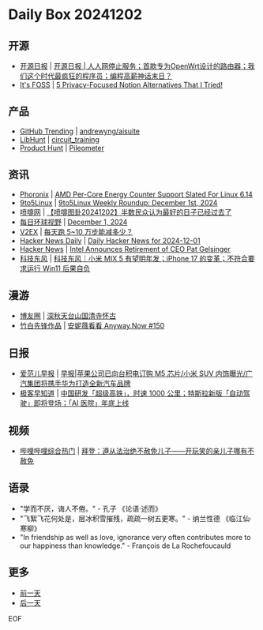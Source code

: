 # Daily Box 20241202

## 开源
- [开源日报](https://www.oschina.net/news/column?columnId=25) | [开源日报 | 人人网停止服务；首款专为OpenWrt设计的路由器；我们这个时代最疯狂的程序员；编程高薪神话末日？](https://www.oschina.net/news/322999)
- [It's FOSS](https://itsfoss.com/) | [5 Privacy-Focused Notion Alternatives That I Tried!](https://itsfoss.com/notion-alternatives/)

## 产品
- [GitHub Trending](https://github.com/trending?since=daily) | [andrewyng/aisuite](https://github.com/andrewyng/aisuite)
- [LibHunt](https://www.libhunt.com/) | [circuit_training](https://www.libhunt.com/r/circuit_training)
- [Product Hunt](https://www.producthunt.com) | [Pileometer](https://www.producthunt.com/posts/pileometer)

## 资讯
- [Phoronix](https://www.phoronix.com/) | [AMD Per-Core Energy Counter Support Slated For Linux 6.14](https://www.phoronix.com/news/AMD-Per-Core-Energy-Linux-6.14)
- [9to5Linux](https://9to5linux.com/) | [9to5Linux Weekly Roundup: December 1st, 2024](https://9to5linux.com/9to5linux-weekly-roundup-december-1st-2024)
- [喷嚏网](http://www.dapenti.com/blog/blog.asp?subjectid=70&name=xilei) | [【喷嚏图卦20241202】半数民众认为最好的日子已经过去了](http://www.dapenti.com/blog/more.asp?name=xilei&id=182796)
- [每日环球视野](https://idai.ly/) | [December 1, 2024](http://m.idai.ly/se/a193iG?1732982400)
- [V2EX](https://www.v2ex.com/) | [每天跑 5~10 万步能减多少？](https://www.v2ex.com/t/1094331)
- [Hacker News Daily](https://www.daemonology.net/hn-daily/) | [Daily Hacker News for 2024-12-01](https://www.daemonology.net/hn-daily/2024-12-01.html)
- [Hacker News](https://news.ycombinator.com/front) | [Intel Announces Retirement of CEO Pat Gelsinger](https://news.ycombinator.com/item?id=42296067)
- [科技东风](https://m.smzdm.com/tag/tn0400v/) | [科技东风｜小米 MIX 5 有望明年发；iPhone 17 的变革；不符合要求运行 Win11 后果自负](https://post.m.smzdm.com/p/avplgr57/)

## 漫游
- [博友圈](https://www.boyouquan.com/home) | [深秋天台山国清寺怀古](https://www.boyouquan.com/go?from=feed&link=https%3A%2F%2Fmaie.name%2F1013.html)
- [竹白先锋作品](https://www.zhubai.wiki/) | [安妮薇看看 Anyway.Now #150](https://open.zhubai.wiki/a/l/t/z/pl/anyway/2475316579228602368)

## 日报
- [爱范儿早报](https://www.ifanr.com/category/ifanrnews) | [早报|苹果公司已向台积电订购 M5 芯片/小米 SUV 内饰曝光/广汽集团将携手华为打造全新汽车品牌](https://www.ifanr.com/1607680)
- [极客早知道](https://www.geekpark.net/column/74) | [中国研发「超级高铁」，时速 1000 公里；特斯拉新版「自动驾驶」即将登场；「AI 医院」年底上线](https://www.geekpark.net/news/343711)

## 视频
- [哔哩哔哩综合热门](https://www.bilibili.com/v/popular/all/) | [拜登：遵从法治绝不赦免儿子——开玩笑的亲儿子哪有不赦免](https://b23.tv/BV1qP6TYRE1R)

## 语录
- "学而不厌，诲人不倦。" - 孔子 《论语·述而》
- "飞絮飞花何处是，层冰积雪摧残，疏疏一树五更寒。" - 纳兰性德 《临江仙·寒柳》
- "In friendship as well as love, ignorance very often contributes more to our happiness than knowledge." - François de La Rochefoucauld

## 更多
- [前一天](daily-box-20241201.md)
- [后一天](daily-box-20241203.md)

EOF